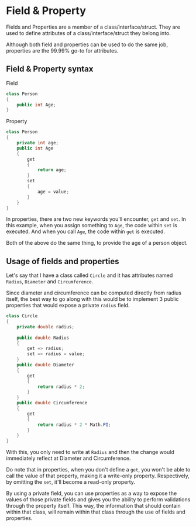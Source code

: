 # Field & Property

Fields and Properties are a member of a class/interface/struct. They are used to define attributes of a class/interface/struct they belong into.


Although both field and properties can be used to do the same job, properties are the 99.99% go-to for attributes.

## Field & Property syntax

Field
```cs
class Person
{
    public int Age;
}
```

Property
```cs
class Person
{
    private int age;
    public int Age
    {
        get
        {
            return age;
        }
        set
        {
            age = value;
        }
    }
}
```

In properties, there are two new keywords you'll encounter, `get` and `set`. In this example, when you assign something to `Age`, the code within `set` is executed. And when you call `Age`, the code within `get` is executed.

Both of the above do the same thing, to provide the age of a person object.

## Usage of fields and properties

Let's say that I have a class called `Circle` and it has attributes named `Radius`, `Diameter` and `Circumference`.

Since diameter and circumference can be computed directly from radius itself, the best way to go along with this would be to implement 3 public properties that would expose a private `radius` field.
```cs
class Circle
{
    private double radius;
    
    public double Radius
    {
        get => radius;
        set => radius = value;
    }
    public double Diameter
    {
        get
        {
            return radius * 2;
        }
    }
    public double Circumference
    {
        get
        {
            return radius * 2 * Math.PI;
        }
    }
}
```

With this, you only need to write at `Radius` and then the change would immediately reflect at Diameter and Circumference.

Do note that in properties, when you don't define a `get`, you won't be able to call the value of that property, making it a write-only property. Respectively, by omitting the `set`, it'll become a read-only property.

By using a private field, you can use properties as a way to expose the values of those private fields and gives you the ability to perform validations through the property itself. This way, the information that should contain within that class, will remain within that class through the use of fields and properties.
